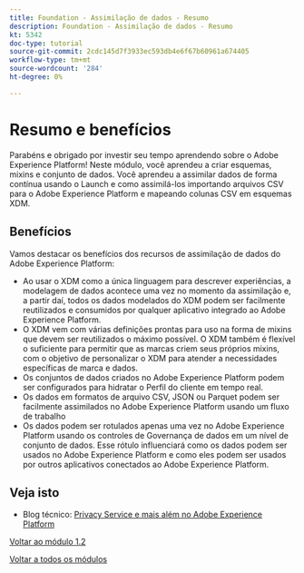 ```yaml
---
title: Foundation - Assimilação de dados - Resumo
description: Foundation - Assimilação de dados - Resumo
kt: 5342
doc-type: tutorial
source-git-commit: 2cdc145d7f3933ec593db4e6f67b60961a674405
workflow-type: tm+mt
source-wordcount: '284'
ht-degree: 0%

---
```


# Resumo e benefícios

Parabéns e obrigado por investir seu tempo aprendendo sobre o Adobe Experience Platform!
Neste módulo, você aprendeu a criar esquemas, mixins e conjunto de dados. Você aprendeu a assimilar dados de forma contínua usando o Launch e como assimilá-los importando arquivos CSV para o Adobe Experience Platform e mapeando colunas CSV em esquemas XDM.

## Benefícios

Vamos destacar os benefícios dos recursos de assimilação de dados do Adobe Experience Platform:

- Ao usar o XDM como a única linguagem para descrever experiências, a modelagem de dados acontece uma vez no momento da assimilação e, a partir daí, todos os dados modelados do XDM podem ser facilmente reutilizados e consumidos por qualquer aplicativo integrado ao Adobe Experience Platform.
- O XDM vem com várias definições prontas para uso na forma de mixins que devem ser reutilizados o máximo possível. O XDM também é flexível o suficiente para permitir que as marcas criem seus próprios mixins, com o objetivo de personalizar o XDM para atender a necessidades específicas de marca e dados.
- Os conjuntos de dados criados no Adobe Experience Platform podem ser configurados para hidratar o Perfil do cliente em tempo real.
- Os dados em formatos de arquivo CSV, JSON ou Parquet podem ser facilmente assimilados no Adobe Experience Platform usando um fluxo de trabalho
- Os dados podem ser rotulados apenas uma vez no Adobe Experience Platform usando os controles de Governança de dados em um nível de conjunto de dados. Esse rótulo influenciará como os dados podem ser usados no Adobe Experience Platform e como eles podem ser usados por outros aplicativos conectados ao Adobe Experience Platform.

## Veja isto

- Blog técnico: [Privacy Service e mais além no Adobe Experience Platform](https://medium.com/adobetech/privacy-services-and-beyond-in-adobe-experience-platform-31b8d7e9292)

[Voltar ao módulo 1.2](./data-ingestion.md)

[Voltar a todos os módulos](../../../overview.md)
